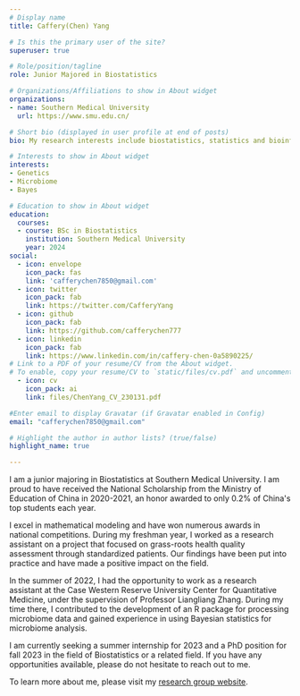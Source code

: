 ```yaml
---
# Display name
title: Caffery(Chen) Yang

# Is this the primary user of the site?
superuser: true

# Role/position/tagline
role: Junior Majored in Biostatistics

# Organizations/Affiliations to show in About widget
organizations:
- name: Southern Medical University
  url: https://www.smu.edu.cn/

# Short bio (displayed in user profile at end of posts)
bio: My research interests include biostatistics, statistics and bioinformatics.

# Interests to show in About widget
interests:
- Genetics
- Microbiome
- Bayes

# Education to show in About widget
education:
  courses:
  - course: BSc in Biostatistics
    institution: Southern Medical University
    year: 2024
social:
  - icon: envelope
    icon_pack: fas
    link: 'cafferychen7850@gmail.com'
  - icon: twitter
    icon_pack: fab
    link: https://twitter.com/CafferyYang
  - icon: github
    icon_pack: fab
    link: https://github.com/cafferychen777
  - icon: linkedin
    icon_pack: fab
    link: https://www.linkedin.com/in/caffery-chen-0a5890225/
# Link to a PDF of your resume/CV from the About widget.
# To enable, copy your resume/CV to `static/files/cv.pdf` and uncomment the lines below.
  - icon: cv
    icon_pack: ai
    link: files/ChenYang_CV_230131.pdf

#Enter email to display Gravatar (if Gravatar enabled in Config)
email: "cafferychen7850@gmail.com"

# Highlight the author in author lists? (true/false)
highlight_name: true

---
```


I am a junior majoring in Biostatistics at Southern Medical University. I am proud to have received the National Scholarship from the Ministry of Education of China in 2020-2021, an honor awarded to only 0.2% of China's top students each year.

I excel in mathematical modeling and have won numerous awards in national competitions. During my freshman year, I worked as a research assistant on a project that focused on grass-roots health quality assessment through standardized patients. Our findings have been put into practice and have made a positive impact on the field.

In the summer of 2022, I had the opportunity to work as a research assistant at the Case Western Reserve University Center for Quantitative Medicine, under the supervision of Professor Liangliang Zhang. During my time there, I contributed to the development of an R package for processing microbiome data and gained experience in using Bayesian statistics for microbiome analysis.

I am currently seeking a summer internship for 2023 and a PhD position for fall 2023 in the field of Biostatistics or a related field. If you have any opportunities available, please do not hesitate to reach out to me.

To learn more about me, please visit my [research group website](https://cwru-cinema.netlify.app/author/chencaffery-yang/). 
